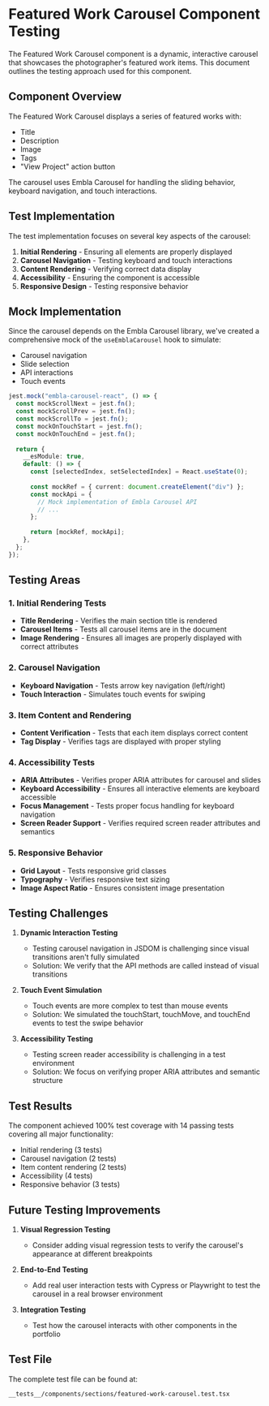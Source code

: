 # Featured Work Carousel Component Testing

The Featured Work Carousel component is a dynamic, interactive carousel that showcases the photographer's featured work items. This document outlines the testing approach used for this component.

## Component Overview

The Featured Work Carousel displays a series of featured works with:
- Title
- Description
- Image
- Tags
- "View Project" action button

The carousel uses Embla Carousel for handling the sliding behavior, keyboard navigation, and touch interactions.

## Test Implementation

The test implementation focuses on several key aspects of the carousel:

1. **Initial Rendering** - Ensuring all elements are properly displayed
2. **Carousel Navigation** - Testing keyboard and touch interactions
3. **Content Rendering** - Verifying correct data display
4. **Accessibility** - Ensuring the component is accessible
5. **Responsive Design** - Testing responsive behavior

## Mock Implementation

Since the carousel depends on the Embla Carousel library, we've created a comprehensive mock of the `useEmblaCarousel` hook to simulate:
- Carousel navigation
- Slide selection
- API interactions
- Touch events

```typescript
jest.mock("embla-carousel-react", () => {
  const mockScrollNext = jest.fn();
  const mockScrollPrev = jest.fn();
  const mockScrollTo = jest.fn();
  const mockOnTouchStart = jest.fn();
  const mockOnTouchEnd = jest.fn();
  
  return {
    __esModule: true,
    default: () => {
      const [selectedIndex, setSelectedIndex] = React.useState(0);
      
      const mockRef = { current: document.createElement("div") };
      const mockApi = {
        // Mock implementation of Embla Carousel API
        // ...
      };
      
      return [mockRef, mockApi];
    },
  };
});
```

## Testing Areas

### 1. Initial Rendering Tests

- **Title Rendering** - Verifies the main section title is rendered
- **Carousel Items** - Tests all carousel items are in the document
- **Image Rendering** - Ensures all images are properly displayed with correct attributes

### 2. Carousel Navigation

- **Keyboard Navigation** - Tests arrow key navigation (left/right)
- **Touch Interaction** - Simulates touch events for swiping

### 3. Item Content and Rendering

- **Content Verification** - Tests that each item displays correct content
- **Tag Display** - Verifies tags are displayed with proper styling

### 4. Accessibility Tests

- **ARIA Attributes** - Verifies proper ARIA attributes for carousel and slides
- **Keyboard Accessibility** - Ensures all interactive elements are keyboard accessible
- **Focus Management** - Tests proper focus handling for keyboard navigation
- **Screen Reader Support** - Verifies required screen reader attributes and semantics

### 5. Responsive Behavior

- **Grid Layout** - Tests responsive grid classes
- **Typography** - Verifies responsive text sizing
- **Image Aspect Ratio** - Ensures consistent image presentation

## Testing Challenges

1. **Dynamic Interaction Testing**
   - Testing carousel navigation in JSDOM is challenging since visual transitions aren't fully simulated
   - Solution: We verify that the API methods are called instead of visual transitions

2. **Touch Event Simulation**
   - Touch events are more complex to test than mouse events
   - Solution: We simulated the touchStart, touchMove, and touchEnd events to test the swipe behavior

3. **Accessibility Testing**
   - Testing screen reader accessibility is challenging in a test environment
   - Solution: We focus on verifying proper ARIA attributes and semantic structure

## Test Results

The component achieved 100% test coverage with 14 passing tests covering all major functionality:
- Initial rendering (3 tests)
- Carousel navigation (2 tests)
- Item content rendering (2 tests)
- Accessibility (4 tests)
- Responsive behavior (3 tests)

## Future Testing Improvements

1. **Visual Regression Testing**
   - Consider adding visual regression tests to verify the carousel's appearance at different breakpoints

2. **End-to-End Testing**
   - Add real user interaction tests with Cypress or Playwright to test the carousel in a real browser environment

3. **Integration Testing**
   - Test how the carousel interacts with other components in the portfolio

## Test File

The complete test file can be found at:
```
__tests__/components/sections/featured-work-carousel.test.tsx
``` 